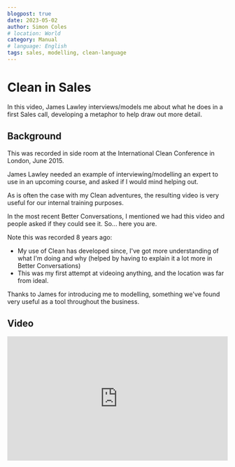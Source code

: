 ```yaml
---
blogpost: true
date: 2023-05-02
author: Simon Coles
# location: World
category: Manual
# language: English
tags: sales, modelling, clean-language
---
```


# Clean in Sales

In this video, James Lawley interviews/models me about what he
does in a first Sales call, developing a metaphor to help draw
out more detail.

<!--more-->

## Background
This was recorded in side room at the International Clean Conference in London, June 2015.

James Lawley needed an example of interviewing/modelling an expert to use in an upcoming
course, and asked if I would mind helping out.

As is often the case with my Clean adventures, the resulting video is very useful
for our internal training purposes.

In the most recent Better Conversations, I mentioned we had this video and people
asked if they could see it. So... here you are.

Note this was recorded 8 years ago:
- My use of Clean has developed since, I've got more understanding of what
  I'm doing and why (helped by having to explain it a lot more in Better Conversations)
- This was my first attempt at videoing anything, and the location was far from
  ideal.

Thanks to James for introducing me to modelling, something we've found
very useful as a tool throughout the business.

## Video

<div style="padding:56.25% 0 0 0;position:relative;"><iframe src="https://player.vimeo.com/video/135484046?h=6c1e6798ca&amp;badge=0&amp;autopause=0&amp;player_id=0&amp;app_id=58479" frameborder="0" allow="autoplay; fullscreen; picture-in-picture; clipboard-write" style="position:absolute;top:0;left:0;width:100%;height:100%;" title="James &amp; Simon Modelling - Large"></iframe></div><script src="https://player.vimeo.com/api/player.js"></script>

